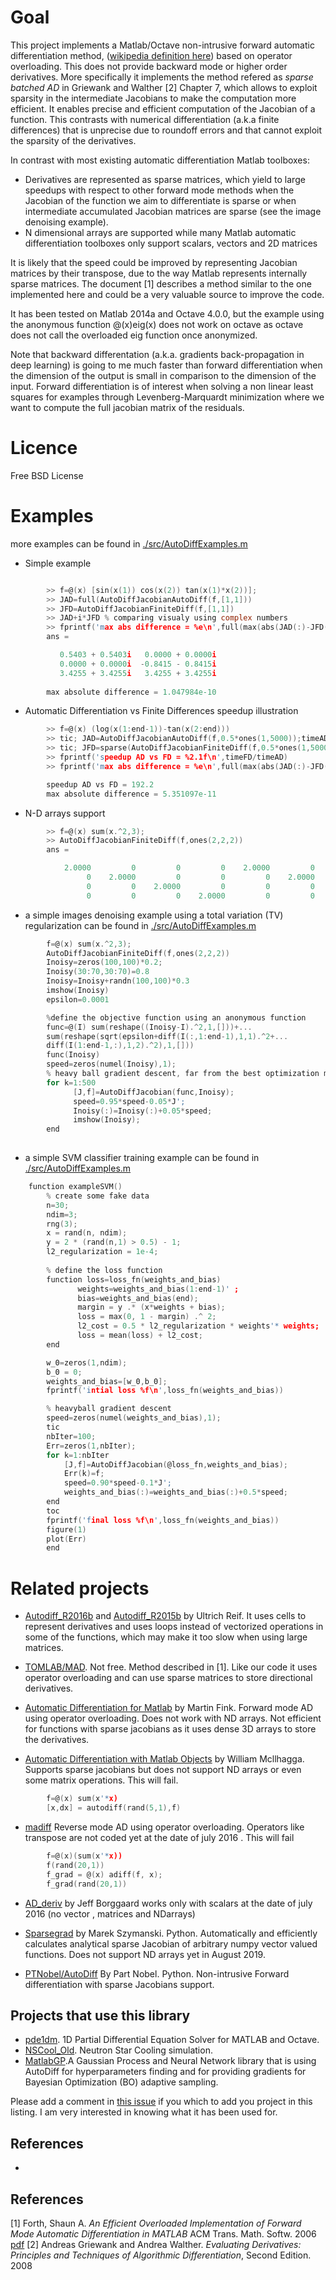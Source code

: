 # Goal

This project implements a Matlab/Octave non-intrusive forward automatic differentiation method, ([wikipedia definition here](https://en.wikipedia.org/wiki/Automatic_differentiation#Forward_accumulation)) based on operator overloading. This does not provide backward mode or higher order derivatives. More specifically it implements the method refered as *sparse batched AD* in Griewank and Walther [2] Chapter 7,  which allows to exploit sparsity in the intermediate Jacobians to make the computation more efficient. It enables precise and efficient computation of the Jacobian of a function. This contrasts with numerical differentiation (a.k.a finite differences) that is unprecise due to roundoff errors and that cannot exploit the sparsity of the derivatives.

In contrast with most existing automatic differentiation Matlab toolboxes:

 * Derivatives are represented as sparse matrices, which yield to large speedups with respect to other forward mode methods when the Jacobian of the function we aim to differentiate is sparse or when intermediate accumulated Jacobian matrices are sparse (see the image denoising example). 
 * N dimensional arrays are supported while many Matlab automatic differentiation toolboxes only support scalars, vectors and 2D matrices

It is likely that the speed could be improved by representing Jacobian matrices by their transpose, due to the way Matlab represents internally sparse matrices. The document [1] describes a method similar to the one implemented here and could be a very valuable source to improve the code.

It has been tested on Matlab 2014a and Octave 4.0.0, but the example using the anonymous function @(x)eig(x) does not work on octave as octave does not call the overloaded eig function once anonymized.

Note that backward differentation (a.k.a. gradients back-propagation in deep learning) is going to me much faster than forward differentiation when the dimension of the output is small in comparison to the dimension of the input. Forward differentiation is of interest when solving a non linear least squares for examples through Levenberg-Marquardt minimization where we want to compute the full jacobian matrix of the residuals.

# Licence
	
Free BSD License

# Examples

more examples can be found in [./src/AutoDiffExamples.m](./src/examplesSmall.m)

 * Simple example

```c

		>> f=@(x) [sin(x(1)) cos(x(2)) tan(x(1)*x(2))];
		>> JAD=full(AutoDiffJacobianAutoDiff(f,[1,1]))
		>> JFD=AutoDiffJacobianFiniteDiff(f,[1,1])
		>> JAD+i*JFD % comparing visualy using complex numbers
		>> fprintf('max abs difference = %e\n',full(max(abs(JAD(:)-JFD(:)))));
		ans =

		   0.5403 + 0.5403i   0.0000 + 0.0000i
		   0.0000 + 0.0000i  -0.8415 - 0.8415i
		   3.4255 + 3.4255i   3.4255 + 3.4255i
		
		max absolute difference = 1.047984e-10
```

	
 * Automatic Differentiation vs Finite Differences speedup illustration 
```c
		>> f=@(x) (log(x(1:end-1))-tan(x(2:end)))
		>> tic; JAD=AutoDiffJacobianAutoDiff(f,0.5*ones(1,5000));timeAD=toc;
		>> tic; JFD=sparse(AutoDiffJacobianFiniteDiff(f,0.5*ones(1,5000)));timeFD=toc;
		>> fprintf('speedup AD vs FD = %2.1f\n',timeFD/timeAD)
		>> fprintf('max abs difference = %e\n',full(max(abs(JAD(:)-JFD(:)))));

		speedup AD vs FD = 192.2
		max absolute difference = 5.351097e-11
```


 * N-D arrays support
```c
		>> f=@(x) sum(x.^2,3);
		>> AutoDiffJacobianFiniteDiff(f,ones(2,2,2))
		ans =

		    2.0000         0         0         0    2.0000         0         0         0
		         0    2.0000         0         0         0    2.0000         0         0
		         0         0    2.0000         0         0         0    2.0000         0
		         0         0         0    2.0000         0         0         0    2.0000

```
* a simple images denoising example using a total variation (TV) regularization can be found in  [./src/AutoDiffExamples.m](./src/exampleDenoise.m)
```c
		f=@(x) sum(x.^2,3);
		AutoDiffJacobianFiniteDiff(f,ones(2,2,2))
		Inoisy=zeros(100,100)*0.2;
		Inoisy(30:70,30:70)=0.8 
		Inoisy=Inoisy+randn(100,100)*0.3
		imshow(Inoisy)
		epsilon=0.0001

		%define the objective function using an anonymous function
		func=@(I) sum(reshape((Inoisy-I).^2,1,[]))+...
		sum(reshape(sqrt(epsilon+diff(I(:,1:end-1),1,1).^2+...
		diff(I(1:end-1,:),1,2).^2),1,[]))
		func(Inoisy)
		speed=zeros(numel(Inoisy),1);
		% heavy ball gradient descent, far from the best optimization method but simple
		for k=1:500
		      [J,f]=AutoDiffJacobian(func,Inoisy);
		      speed=0.95*speed-0.05*J';
		      Inoisy(:)=Inoisy(:)+0.05*speed;
		      imshow(Inoisy);
		end
		

```
* a simple SVM classifier training example can be found in  [./src/AutoDiffExamples.m](./src/exampleSVM.m)
```c
	function exampleSVM()
		% create some fake data
		n=30;
		ndim=3;
		rng(3);
		x = rand(n, ndim);	 	
		y = 2 * (rand(n,1) > 0.5) - 1;
		l2_regularization = 1e-4;
		 
		% define the loss function
		function loss=loss_fn(weights_and_bias)
		       weights=weights_and_bias(1:end-1)' ;
		       bias=weights_and_bias(end);
		       margin = y .* (x*weights + bias);
		       loss = max(0, 1 - margin) .^ 2;
		       l2_cost = 0.5 * l2_regularization * weights'* weights;
		       loss = mean(loss) + l2_cost;
		end

		w_0=zeros(1,ndim);
		b_0 = 0;
		weights_and_bias=[w_0,b_0];	 	
		fprintf('intial loss %f\n',loss_fn(weights_and_bias))

		% heavyball gradient descent
		speed=zeros(numel(weights_and_bias),1);
		tic
		nbIter=100;
		Err=zeros(1,nbIter);
		for k=1:nbIter
		    [J,f]=AutoDiffJacobian(@loss_fn,weights_and_bias);
		    Err(k)=f;
		    speed=0.90*speed-0.1*J';
		    weights_and_bias(:)=weights_and_bias(:)+0.5*speed;
		end
		toc
		fprintf('final loss %f\n',loss_fn(weights_and_bias))
		figure(1)
		plot(Err)
		end
```
# Related projects
* [Autodiff_R2016b](https://uk.mathworks.com/matlabcentral/fileexchange/61849-autodiff_r2016b) and [Autodiff_R2015b](http://mathworks.com/matlabcentral/fileexchange/56856-autodiff) by Ultrich Reif. It uses cells to represent derivatives and uses loops instead of vectorized operations in some of the functions, which may make it too slow when using large matrices.

* [TOMLAB/MAD](http://tomopt.com/tomlab/products/mad/). Not free. Method described in [1]. Like our code it uses operator overloading and can use sparse matrices to store directional derivatives.

* [Automatic Differentiation for Matlab](http://www.mathworks.com/matlabcentral/fileexchange/15235-automatic-differentiation-for-matlab/) by Martin Fink.
 Forward mode AD using operator overloading. Does not work with ND arrays. Not efficient for functions with sparse jacobians as it uses dense 3D arrays to store the derivatives.

* [Automatic Differentiation with Matlab Objects](http://mathworks.com/matlabcentral/fileexchange/26807-automatic-differentiation-with-matlab-objects) by William Mcllhagga. Supports sparse jacobians but does not support ND arrays or even some matrix operations. This will fail.
```c		
		f=@(x) sum(x'*x)
		[x,dx] = autodiff(rand(5,1),f)

```
* [madiff](https://github.com/gaika/madiff)
  Reverse mode AD using operator overloading. Operators like transpose are not coded yet  at the date of july 2016 . This will fail
```c		
		f=@(x)(sum(x'*x))
		f(rand(20,1))
		f_grad = @(x) adiff(f, x);
		f_grad(rand(20,1))

```

* [AD_deriv](https://github.com/jborggaard/AD_Deriv) by Jeff Borggaard
  works only with scalars at the date of july 2016 (no vector , matrices and NDarrays)

* [Sparsegrad](https://pypi.org/project/sparsegrad/) by Marek Szymanski. Python. Automatically and efficiently calculates analytical sparse Jacobian of arbitrary numpy vector valued functions. Does not support ND arrays yet in August 2019.

* [PTNobel/AutoDiff](https://github.com/PTNobel/AutoDiff) By Part Nobel. Python. Non-intrusive Forward differentiation with sparse Jacobians support.

## Projects that use this library

* [pde1dm](https://github.com/wgreene310/pde1dm). 1D Partial Differential Equation Solver for MATLAB and Octave.
* [NSCool_Old](https://github.com/Axect/NSCool_Old). Neutron Star Cooling simulation.
* [MatlabGP](https://github.com/noblec04/MatlabGP).A Gaussian Process and Neural Network library that is using AutoDiff for hyperparameters finding and for providing gradients for Bayesian Optimization (BO) adaptive sampling.

Please add a comment in [this issue](https://github.com/martinResearch/MatlabAutoDiff/issues/16) if you which to add you project in this listing. I am very interested  in knowing what it has been used for.

## References
 * 
## References

[1] Forth, Shaun A. *An Efficient Overloaded Implementation of Forward Mode Automatic Differentiation in MATLAB*
ACM Trans. Math. Softw. 2006 [pdf](https://core.ac.uk/download/files/23/139791.pdf)
[2]  Andreas Griewank and Andrea Walther. *Evaluating Derivatives: Principles and Techniques of Algorithmic Differentiation*, Second Edition. 2008
